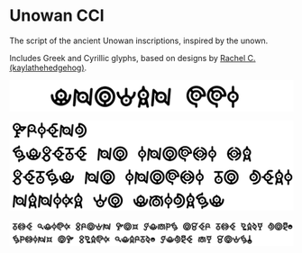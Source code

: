 # Unowan CCI
The script of the ancient Unowan inscriptions, inspired by the unown.

Includes Greek and Cyrillic glyphs, based on designs by [Rachel C. (kaylathehedgehog)](https://deviantart.com/kaylathehedgehog).

![unowan_cci_title](documentation/unowan_cci_title.png)

![unowan_cci_inscription](documentation/unowan_cci_inscription.png)

![unowan_cci_pangrams](documentation/unowan_cci_pangrams.png)

